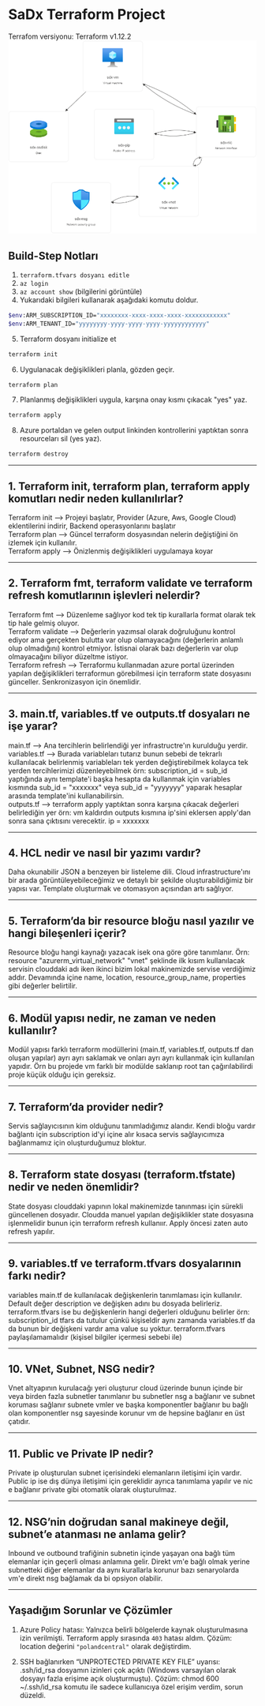 # SaDx Terraform Project
Terrafom versiyonu: Terraform v1.12.2
![Diagram](sdx-rg2.png)

## Build-Step Notları

1. `terraform.tfvars dosyanı editle`
2. `az login`  
3. `az account show` (bilgilerini görüntüle)  
4. Yukarıdaki bilgileri kullanarak aşağıdaki komutu doldur.
```bash
$env:ARM_SUBSCRIPTION_ID="xxxxxxxx-xxxx-xxxx-xxxx-xxxxxxxxxxxx"
$env:ARM_TENANT_ID="yyyyyyyy-yyyy-yyyy-yyyy-yyyyyyyyyyyy"
```
5. Terraform dosyanı initialize et
```bash
terraform init
```
6. Uygulanacak değişiklikleri planla, gözden geçir.
```bash
terraform plan
```
7. Planlanmış değişiklikleri uygula, karşına onay kısmı çıkacak "yes" yaz.
```bash
terraform apply
```
8. Azure portaldan ve gelen output linkinden kontrollerini yaptıktan sonra resourceları sil (yes yaz).
```bash
terraform destroy
```
---

## 1. Terraform init, terraform plan, terraform apply komutları nedir neden kullanılırlar?

Terraform init --> Projeyi başlatır, Provider (Azure, Aws, Google Cloud) eklentilerini indirir, Backend operasyonlarını başlatır  
Terraform plan --> Güncel terraform dosyasından nelerin değiştiğini ön izlemek için kullanılır.  
Terraform apply --> Önizlenmiş değişiklikleri uygulamaya koyar  

---

## 2. Terraform fmt, terraform validate ve terraform refresh komutlarının işlevleri nelerdir?

Terraform fmt --> Düzenleme sağlıyor kod tek tip kurallarla format olarak tek tip hale gelmiş oluyor.  
Terraform validate --> Değerlerin yazımsal olarak doğruluğunu kontrol ediyor ama gerçekten bulutta var olup olamayacağını (değerlerin anlamlı olup olmadığını) kontrol etmiyor. İstisnai olarak bazı değerlerin var olup olmayacağını biliyor düzeltme istiyor.  
Terraform refresh --> Terraformu kullanmadan azure portal üzerinden yapılan değişiklikleri terraformun görebilmesi için terraform state dosyasını günceller. Senkronizasyon için önemlidir.  

---

## 3. main.tf, variables.tf ve outputs.tf dosyaları ne işe yarar?

main.tf --> Ana tercihlerin belirlendiği yer infrastructre'ın kurulduğu yerdir.  
variables.tf --> Burada variableları tutarız bunun sebebi de tekrarlı kullanılacak belirlenmiş variableları tek yerden değiştirebilmek kolayca tek yerden tercihlerimizi düzenleyebilmek örn: subscription_id = sub_id yaptığında aynı template'i başka hesapta da kullanmak için variables kısmında sub_id = "xxxxxxx" veya sub_id = "yyyyyyy" yaparak hesaplar arasında template'ini kullanabilirsin.  
outputs.tf --> terraform apply yaptıktan sonra karşına çıkacak değerleri belirlediğin yer örn: vm kaldırdın outputs kısmına ip'sini eklersen apply'dan sonra sana çıktısını verecektir. ip = xxxxxxx  

---

## 4. HCL nedir ve nasıl bir yazımı vardır?

Daha okunabilir JSON a benzeyen bir listeleme dili. Cloud infrastructure'ını bir arada görüntüleyebileceğimiz ve detaylı bir şekilde oluşturabildiğimiz bir yapısı var. Template oluşturmak ve otomasyon açısından artı sağlıyor. 

---

## 5. Terraform’da bir resource bloğu nasıl yazılır ve hangi bileşenleri içerir?

Resource bloğu hangi kaynağı yazacak isek ona göre göre tanımlanır. Örn: resource "azurerm_virtual_network" "vnet" şeklinde ilk kısım kullanılacak servisin clouddaki adı iken ikinci bizim lokal makinemizde servise verdiğimiz addır. Devamında içine name, location, resource_group_name, properties gibi değerler belirtilir. 

---

## 6. Modül yapısı nedir, ne zaman ve neden kullanılır?

Modül yapısı farklı terraform modüllerini (main.tf, variables.tf, outputs.tf dan oluşan yapılar) ayrı ayrı saklamak ve onları ayrı ayrı kullanmak için kullanılan yapıdır. Örn bu projede vm farklı bir modülde saklanıp root tan çağırılabilirdi proje küçük olduğu için gereksiz. 

---

## 7. Terraform’da provider nedir?

Servis sağlayıcısının kim olduğunu tanımladığımız alandır. Kendi bloğu vardır bağlantı için subscription id'yi içine alır kısaca servis sağlayıcımıza bağlanmamız için oluşturduğumuz bloktur.

---

## 8. Terraform state dosyası (terraform.tfstate) nedir ve neden önemlidir?

State dosyası clouddaki yapının lokal makinemizde tanınması için sürekli güncellenen dosyadır. Cloudda manuel yapılan değişiklikler state dosyasına işlenmelidir bunun için terraform refresh kullanıır. Apply öncesi zaten auto refresh yapılır.

---

## 9. variables.tf ve terraform.tfvars dosyalarının farkı nedir?

variables main.tf de kullanılacak değişkenlerin tanımlaması için kullanılır. Default değer description ve değişken adını bu dosyada belirleriz. terraform.tfvars ise bu değişkenlerin hangi değerleri olduğunu belirler örn: subscription_id tfars da tutulur çünkü kişiseldir aynı zamanda variables.tf da da bunun bir değişkeni vardır ama value su yoktur. terraform.tfvars paylaşılamamalıdır (kişisel bilgiler içermesi sebebi ile)

---

## 10. VNet, Subnet, NSG nedir?

Vnet altyapının kurulacağı yeri oluşturur cloud üzerinde bunun içinde bir veya birden fazla subnetler tanımlanır bu subnetler nsg a bağlanır ve subnet koruması sağlanır subnete vmler ve başka komponentler bağlanır bu bağlı olan komponentler nsg sayesinde korunur vm de hepsine bağlanır en üst çatıdır.

---

## 11. Public ve Private IP nedir?

Private ip oluşturulan subnet içerisindeki elemanların iletişimi için vardır. Public ip ise dış dünya iletişimi için gereklidir ayrıca tanımlama yapılır ve nic e bağlanır private gibi otomatik olarak oluşturulmaz.

---

## 12. NSG’nin doğrudan sanal makineye değil, subnet’e atanması ne anlama gelir?

Inbound ve outbound trafiğinin subnetin içinde yaşayan ona bağlı tüm elemanlar için geçerli olması anlamına gelir. Direkt vm'e bağlı olmak yerine subnetteki diğer elemanlar da aynı kurallarla korunur bazı senaryolarda vm'e direkt nsg bağlamak da bi opsiyon olabilir.

---




## Yaşadığım Sorunlar ve Çözümler

1. Azure Policy hatası: Yalnızca belirli bölgelerde kaynak oluşturulmasına izin verilmişti. Terraform apply sırasında `403` hatası aldım. Çözüm: location değerini `"polandcentral"` olarak değiştirdim.

2. SSH bağlanırken “UNPROTECTED PRIVATE KEY FILE” uyarısı: .ssh/id_rsa dosyamın izinleri çok açıktı (Windows varsayılan olarak dosyayı fazla erişime açık oluşturmuştu). Çözüm: chmod 600 ~/.ssh/id_rsa komutu ile sadece kullanıcıya özel erişim verdim, sorun düzeldi.

